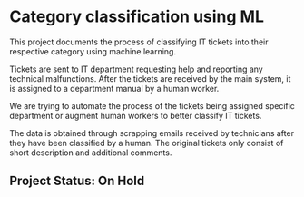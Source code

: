 # Category classification using ML

This project documents the process of classifying IT tickets into their respective category using machine learning.

Tickets are sent to IT department requesting help and reporting any technical malfunctions. After the tickets are received by the main system, it is assigned to a department manual by a human worker.

We are trying to automate the process of the tickets being assigned specific department or augment human workers to better classify IT tickets.

The data is obtained through scrapping emails received by technicians after they have been classified by a human. The original tickets only consist
of short description and additional comments.


## Project Status: On Hold
